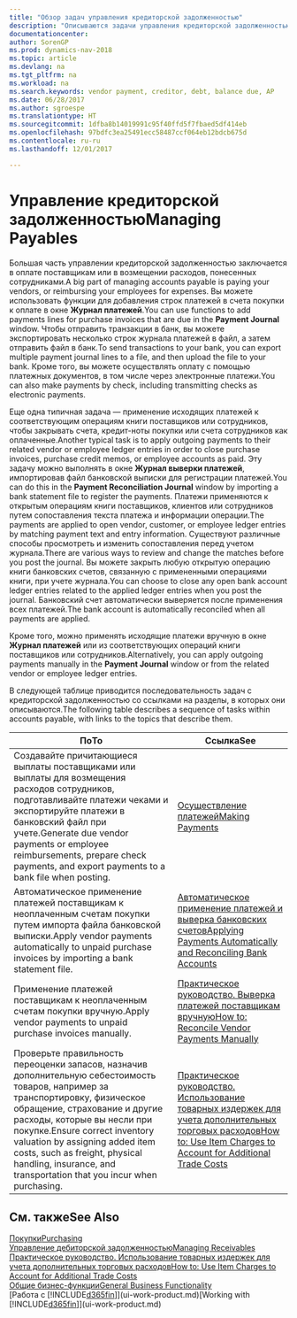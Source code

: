 ```yaml
---
title: "Обзор задач управления кредиторской задолженностью"
description: "Описываются задачи управления кредиторской задолженностью, например, оплата кредиторам или применение исходящих платежей к операциями книг для закрытия счетов или кредит-нот."
documentationcenter: 
author: SorenGP
ms.prod: dynamics-nav-2018
ms.topic: article
ms.devlang: na
ms.tgt_pltfrm: na
ms.workload: na
ms.search.keywords: vendor payment, creditor, debt, balance due, AP
ms.date: 06/28/2017
ms.author: sgroespe
ms.translationtype: HT
ms.sourcegitcommit: 1dfba8b14019991c95f40ffd5f7fbaed5df414eb
ms.openlocfilehash: 97bdfc3ea25491ecc58487ccf064eb12bdcb675d
ms.contentlocale: ru-ru
ms.lasthandoff: 12/01/2017

---
```

# <a name="managing-payables"></a><span data-ttu-id="1bfcb-103">Управление кредиторской задолженностью</span><span class="sxs-lookup"><span data-stu-id="1bfcb-103">Managing Payables</span></span>
<span data-ttu-id="1bfcb-104">Большая часть управлении кредиторской задолженностью заключается в оплате поставщикам или в возмещении расходов, понесенных сотрудниками.</span><span class="sxs-lookup"><span data-stu-id="1bfcb-104">A big part of managing accounts payable is paying your vendors, or reimbursing your employees for expenses.</span></span> <span data-ttu-id="1bfcb-105">Вы можете использовать функции для добавления строк платежей в счета покупки к оплате в окне **Журнал платежей**.</span><span class="sxs-lookup"><span data-stu-id="1bfcb-105">You can use functions to add payments lines for purchase invoices that are due in the **Payment Journal** window.</span></span> <span data-ttu-id="1bfcb-106">Чтобы отправить транзакции в банк, вы можете экспортировать несколько строк журнала платежей в файл, а затем отправить файл в банк.</span><span class="sxs-lookup"><span data-stu-id="1bfcb-106">To send transactions to your bank, you can export multiple payment journal lines to a file, and then upload the file to your bank.</span></span> <span data-ttu-id="1bfcb-107">Кроме того, вы можете осуществлять оплату с помощью платежных документов, в том числе через электронные платежи.</span><span class="sxs-lookup"><span data-stu-id="1bfcb-107">You can also make payments by check, including transmitting checks as electronic payments.</span></span>

<span data-ttu-id="1bfcb-108">Еще одна типичная задача — применение исходящих платежей к соответствующим операциям книги поставщиков или сотрудников, чтобы закрывать счета, кредит-ноты покупки или счета сотрудников как оплаченные.</span><span class="sxs-lookup"><span data-stu-id="1bfcb-108">Another typical task is to apply outgoing payments to their related vendor or employee ledger entries in order to close purchase invoices, purchase credit memos, or employee accounts as paid.</span></span> <span data-ttu-id="1bfcb-109">Эту задачу можно выполнять в окне **Журнал выверки платежей**, импортировав файл банковской выписки для регистрации платежей.</span><span class="sxs-lookup"><span data-stu-id="1bfcb-109">You can do this in the **Payment Reconciliation Journal** window by importing a bank statement file to register the payments.</span></span> <span data-ttu-id="1bfcb-110">Платежи применяются к открытым операциям книги поставщиков, клиентов или сотрудников путем сопоставления текста платежа и информации операции.</span><span class="sxs-lookup"><span data-stu-id="1bfcb-110">The payments are applied to open vendor, customer, or employee ledger entries by matching payment text and entry information.</span></span> <span data-ttu-id="1bfcb-111">Существуют различные способы просмотреть и изменить сопоставления перед учетом журнала.</span><span class="sxs-lookup"><span data-stu-id="1bfcb-111">There are various ways to review and change the matches before you post the journal.</span></span> <span data-ttu-id="1bfcb-112">Вы можете закрыть любую открытую операцию книги банковских счетов, связанную с примененными операциями книги, при учете журнала.</span><span class="sxs-lookup"><span data-stu-id="1bfcb-112">You can choose to close any open bank account ledger entries related to the applied ledger entries when you post the journal.</span></span> <span data-ttu-id="1bfcb-113">Банковский счет автоматически выверяется после применения всех платежей.</span><span class="sxs-lookup"><span data-stu-id="1bfcb-113">The bank account is automatically reconciled when all payments are applied.</span></span>

<span data-ttu-id="1bfcb-114">Кроме того, можно применять исходящие платежи вручную в окне **Журнал платежей** или из соответствующих операций книги поставщиков или сотрудников.</span><span class="sxs-lookup"><span data-stu-id="1bfcb-114">Alternatively, you can apply outgoing payments manually in the **Payment Journal** window or from the related vendor or employee ledger entries.</span></span>

<span data-ttu-id="1bfcb-115">В следующей таблице приводится последовательность задач с кредиторской задолженностью со ссылками на разделы, в которых они описываются.</span><span class="sxs-lookup"><span data-stu-id="1bfcb-115">The following table describes a sequence of tasks within accounts payable, with links to the topics that describe them.</span></span>

| <span data-ttu-id="1bfcb-116">По</span><span class="sxs-lookup"><span data-stu-id="1bfcb-116">To</span></span> | <span data-ttu-id="1bfcb-117">Ссылка</span><span class="sxs-lookup"><span data-stu-id="1bfcb-117">See</span></span> |
| --- | --- |
| <span data-ttu-id="1bfcb-118">Создавайте причитающиеся выплаты поставщиками или выплаты для возмещения расходов сотрудников, подготавливайте платежи чеками и экспортируйте платежи в банковский файл при учете.</span><span class="sxs-lookup"><span data-stu-id="1bfcb-118">Generate due vendor payments or employee reimbursements, prepare check payments, and export payments to a bank file when posting.</span></span> |[<span data-ttu-id="1bfcb-119">Осуществление платежей</span><span class="sxs-lookup"><span data-stu-id="1bfcb-119">Making Payments</span></span>](payables-make-payments.md) |
| <span data-ttu-id="1bfcb-120">Автоматическое применение платежей поставщикам к неоплаченным счетам покупки путем импорта файла банковской выписки.</span><span class="sxs-lookup"><span data-stu-id="1bfcb-120">Apply vendor payments automatically to unpaid purchase invoices by importing a bank statement file.</span></span> |[<span data-ttu-id="1bfcb-121">Автоматическое применение платежей и выверка банковских счетов</span><span class="sxs-lookup"><span data-stu-id="1bfcb-121">Applying Payments Automatically and Reconciling Bank Accounts</span></span>](receivables-apply-payments-auto-reconcile-bank-accounts.md) |
| <span data-ttu-id="1bfcb-122">Применение платежей поставщикам к неоплаченным счетам покупки вручную.</span><span class="sxs-lookup"><span data-stu-id="1bfcb-122">Apply vendor payments to unpaid purchase invoices manually.</span></span> |[<span data-ttu-id="1bfcb-123">Практическое руководство. Выверка платежей поставщикам вручную</span><span class="sxs-lookup"><span data-stu-id="1bfcb-123">How to: Reconcile Vendor Payments Manually</span></span>](payables-how-apply-purchase-transactions-manually.md) |
|<span data-ttu-id="1bfcb-124">Проверьте правильность переоценки запасов, назначив дополнительную себестоимость товаров, например за транспортировку, физическое обращение, страхование и другие расходы, которые вы несли при покупке.</span><span class="sxs-lookup"><span data-stu-id="1bfcb-124">Ensure correct inventory valuation by assigning added item costs, such as freight, physical handling, insurance, and transportation that you incur when purchasing.</span></span>|[<span data-ttu-id="1bfcb-125">Практическое руководство. Использование товарных издержек для учета дополнительных торговых расходов</span><span class="sxs-lookup"><span data-stu-id="1bfcb-125">How to: Use Item Charges to Account for Additional Trade Costs</span></span>](payables-how-assign-item-charges.md)|

## <a name="see-also"></a><span data-ttu-id="1bfcb-126">См. также</span><span class="sxs-lookup"><span data-stu-id="1bfcb-126">See Also</span></span>
[<span data-ttu-id="1bfcb-127">Покупки</span><span class="sxs-lookup"><span data-stu-id="1bfcb-127">Purchasing</span></span>](purchasing-manage-purchasing.md)  
[<span data-ttu-id="1bfcb-128">Управление дебиторской задолженностью</span><span class="sxs-lookup"><span data-stu-id="1bfcb-128">Managing Receivables</span></span>](receivables-manage-receivables.md)  
[<span data-ttu-id="1bfcb-129">Практическое руководство. Использование товарных издержек для учета дополнительных торговых расходов</span><span class="sxs-lookup"><span data-stu-id="1bfcb-129">How to: Use Item Charges to Account for Additional Trade Costs</span></span>](payables-how-assign-item-charges.md)  
[<span data-ttu-id="1bfcb-130">Общие бизнес-функции</span><span class="sxs-lookup"><span data-stu-id="1bfcb-130">General Business Functionality</span></span>](ui-across-business-areas.md)  
<span data-ttu-id="1bfcb-131">[Работа с [!INCLUDE[d365fin](includes/d365fin_md.md)]](ui-work-product.md)</span><span class="sxs-lookup"><span data-stu-id="1bfcb-131">[Working with [!INCLUDE[d365fin](includes/d365fin_md.md)]](ui-work-product.md)</span></span>

